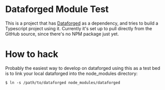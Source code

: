 # Dataforged Module Test

This is a project that has [Dataforged] as a dependency, and tries to build a Typescript project using it.
Currently it's set up to pull directly from the GitHub source, since there's no NPM package just yet.

# How to hack

Probably the easiest way to develop on dataforged using this as a test bed is to link your local dataforged into the node_modules directory:

```
$ ln -s /path/to/dataforged node_modules/dataforged
```

[Dataforged]: https://github.com/rsek/dataforged
